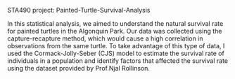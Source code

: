 STA490 project: Painted-Turtle-Survival-Analysis 

In this statistical analysis, we aimed to understand the natural survival rate for painted turtles in the
Algonquin Park. Our data was collected using the capture-recapture method, which would cause a high
correlation in observations from the same turtle. To take advantage of this type of data, I used
the Cormack-Jolly-Seber (CJS) model to estimate the survival rate of individuals in a population and identify 
factors that affected the survival rate using the dataset provided by Prof.Njal Rollinson.

